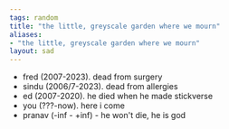 ```yaml
---
tags: random 
title: "the little, greyscale garden where we mourn"
aliases:
- "the little, greyscale garden where we mourn"
layout: sad
---
```


- fred (2007-2023). dead from surgery
- sindu (2006/7-2023). dead from allergies
- ed (2007-2020). he died when he made stickverse
- you (???-now). here i come
- pranav (-inf - +inf) - he won't die, he is god